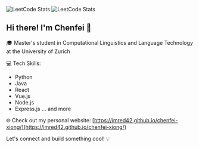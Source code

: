 ![LeetCode Stats](https://leetcode.card.workers.dev/imred42?theme=dark&font=source_code_pro&extension=null)
![LeetCode Stats](https://leetcode.card.workers.dev/imred42?theme=wtf)
## Hi there! I'm Chenfei 👋

🎓 Master's student in Computational Linguistics and Language Technology at the University of Zurich

💻 Tech Skills:
- Python
- Java
- React
- Vue.js
- Node.js
- Express.js
... and more

🌐 Check out my personal website: [https://imred42.github.io/chenfei-xiong/](https://imred42.github.io/chenfei-xiong/)

Let's connect and build something cool! 💡
